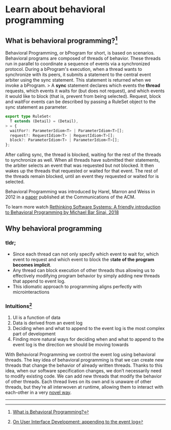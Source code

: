 # Learn about behavioral programming

## What is behavioral programming?[^1]

Behavioral Programming, or bProgram for short, is based on scenarios. Behavioral
programs are composed of threads of behavior. These threads run in parallel to
coordinate a sequence of events via a synchronized protocol. During a bProgram's
execution, when a thread wants to synchronize with its peers, it submits a
statement to the central event arbiter using the sync statement. This statement
is returned when we invoke a bProgram. > A **sync** statement declares which
events the **thread** requests, which events it waits for (but does not
request), and which events it would like to block (that is, prevent from being
selected). Request, block and waitFor events can be described by passing a
RuleSet object to the sync statement as parameter.

```ts
export type RuleSet<
  T extends (Detail) = (Detail),
> = {
  waitFor?: ParameterIdiom<T> | ParameterIdiom<T>[];
  request?: RequestIdiom<T> | RequestIdiom<T>[];
  block?: ParameterIdiom<T> | ParameterIdiom<T>[];
};
```

After calling sync, the thread is blocked, waiting for the rest of the threads
to synchronize as well. When all threads have submitted their statements, the
arbiter selects an event that was requested but not blocked. It then wakes up
the threads that requested or waited for that event. The rest of the threads
remain blocked, until an event they requested or waited for is selected.

Behavioral Programming was introduced by Harel, Marron and Weiss in 2012 in a
[paper](assets/behavioral-programming.pdf) published at the Communications of
the ACM.

To learn more watch
[Rethinking Software Systems: A friendly introduction to Behavioral Programming by Michael Bar Sinai, 2018](https://youtu.be/PW8VdWA0UcA)

## Why behavioral programming

### tldr;

- Since each thread can not only specify which event to wait for, which event to
  request and which event to block the s**tate of the program becomes
  implicit**.
- Any thread can block execution of other threads thus allowing us to
  effectively modifying program behavior by simply adding new threads that
  append to event log.
- This idiomatic approach to programming aligns perfectly with microinteractions

### Intuitions[^2]

1. UI is a function of data
2. Data is derived from an event log
3. Deciding when and what to append to the event log is the most complex part of
   development
4. Finding more natural ways for deciding when and what to append to the event
   log is the direction we should be moving towards

With Behavioral Programming we control the event log using behavioral threads.
The key idea of behavioral programming is that we can create new threads that
change the behavior of already written threads. Thanks to this idea, when our
software specification changes, we don’t necessarily need to modify existing
code. We can add new threads that modify the behavior of other threads. Each
thread lives on its own and is unaware of other threads, but they’re all
interwoven at runtime, allowing them to interact with each-other in a very
[novel way](#what-is-behavioral-programming1).

---

[^1]: [What is Behavioral Programming?](https://bpjs.readthedocs.io/en/latest/BPjsTutorial/index.html)

[^2]: [On User Interface Development: appending to the event log](https://medium.com/@lmatteis/on-user-interface-development-appending-to-the-event-log-8d8ca966795d)
